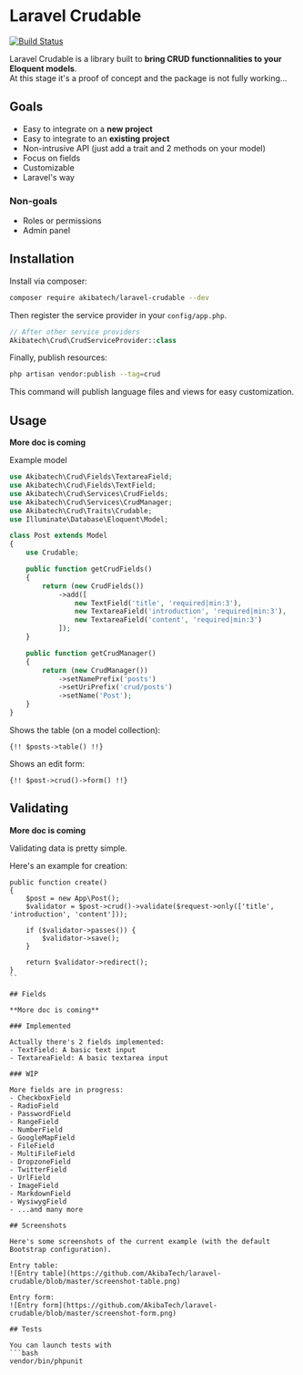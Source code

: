 # Laravel Crudable

[![Build Status](https://travis-ci.org/AkibaTech/laravel-crudable.svg?branch=master)](https://travis-ci.org/AkibaTech/laravel-crudable)

Laravel Crudable is a library built to **bring CRUD functionnalities to your Eloquent models**.  
At this stage it's a proof of concept and the package is not fully working...

## Goals

- Easy to integrate on a **new project**
- Easy to integrate to an **existing project**
- Non-intrusive API (just add a trait and 2 methods on your model)
- Focus on fields
- Customizable
- Laravel's way

### Non-goals

- Roles or permissions
- Admin panel
 
## Installation

Install via composer:
```bash
composer require akibatech/laravel-crudable --dev
```

Then register the service provider in your `config/app.php`.
```php
// After other service providers
Akibatech\Crud\CrudServiceProvider::class
```

Finally, publish resources:
```bash
php artisan vendor:publish --tag=crud
```

This command will publish language files and views for easy customization.

## Usage

**More doc is coming**

Example model
```php
use Akibatech\Crud\Fields\TextareaField;
use Akibatech\Crud\Fields\TextField;
use Akibatech\Crud\Services\CrudFields;
use Akibatech\Crud\Services\CrudManager;
use Akibatech\Crud\Traits\Crudable;
use Illuminate\Database\Eloquent\Model;

class Post extends Model
{
    use Crudable;

    public function getCrudFields()
    {
        return (new CrudFields())
            ->add([
                new TextField('title', 'required|min:3'),
                new TextareaField('introduction', 'required|min:3'),
                new TextareaField('content', 'required|min:3')
            ]);
    }

    public function getCrudManager()
    {
        return (new CrudManager())
            ->setNamePrefix('posts')
            ->setUriPrefix('crud/posts')
            ->setName('Post');
    }
}
```

Shows the table (on a model collection):
```blade
{!! $posts->table() !!}
```

Shows an edit form:
```blade
{!! $post->crud()->form() !!}
```

## Validating

**More doc is coming**

Validating data is pretty simple.

Here's an example for creation:
```
public function create()
{
    $post = new App\Post();
    $validator = $post->crud()->validate($request->only(['title', 'introduction', 'content']));
    
    if ($validator->passes()) {
        $validator->save();
    }
    
    return $validator->redirect();
}
``

## Fields

**More doc is coming**

### Implemented

Actually there's 2 fields implemented:
- TextField: A basic text input
- TextareaField: A basic textarea input

### WIP

More fields are in progress:
- CheckboxField
- RadioField
- PasswordField
- RangeField
- NumberField
- GoogleMapField
- FileField
- MultiFileField
- DropzoneField
- TwitterField
- UrlField
- ImageField
- MarkdownField
- WysiwygField
- ...and many more

## Screenshots

Here's some screenshots of the current example (with the default Bootstrap configuration).

Entry table:
![Entry table](https://github.com/AkibaTech/laravel-crudable/blob/master/screenshot-table.png)

Entry form:
![Entry form](https://github.com/AkibaTech/laravel-crudable/blob/master/screenshot-form.png)

## Tests

You can launch tests with
```bash
vendor/bin/phpunit
```

